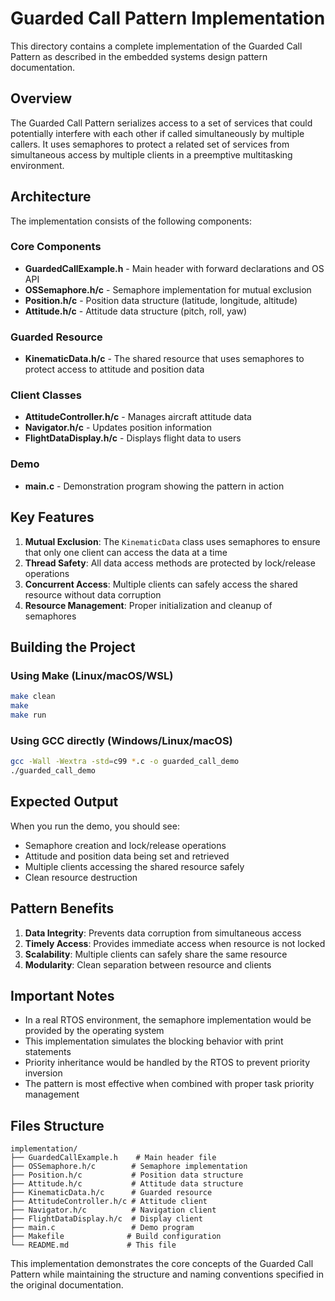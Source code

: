 # Guarded Call Pattern Implementation

This directory contains a complete implementation of the Guarded Call Pattern as described in the embedded systems design pattern documentation.

## Overview

The Guarded Call Pattern serializes access to a set of services that could potentially interfere with each other if called simultaneously by multiple callers. It uses semaphores to protect a related set of services from simultaneous access by multiple clients in a preemptive multitasking environment.

## Architecture

The implementation consists of the following components:

### Core Components
- **GuardedCallExample.h** - Main header with forward declarations and OS API
- **OSSemaphore.h/c** - Semaphore implementation for mutual exclusion
- **Position.h/c** - Position data structure (latitude, longitude, altitude)
- **Attitude.h/c** - Attitude data structure (pitch, roll, yaw)

### Guarded Resource
- **KinematicData.h/c** - The shared resource that uses semaphores to protect access to attitude and position data

### Client Classes
- **AttitudeController.h/c** - Manages aircraft attitude data
- **Navigator.h/c** - Updates position information
- **FlightDataDisplay.h/c** - Displays flight data to users

### Demo
- **main.c** - Demonstration program showing the pattern in action

## Key Features

1. **Mutual Exclusion**: The `KinematicData` class uses semaphores to ensure that only one client can access the data at a time
2. **Thread Safety**: All data access methods are protected by lock/release operations
3. **Concurrent Access**: Multiple clients can safely access the shared resource without data corruption
4. **Resource Management**: Proper initialization and cleanup of semaphores

## Building the Project

### Using Make (Linux/macOS/WSL)
```bash
make clean
make
make run
```

### Using GCC directly (Windows/Linux/macOS)
```bash
gcc -Wall -Wextra -std=c99 *.c -o guarded_call_demo
./guarded_call_demo
```

## Expected Output

When you run the demo, you should see:
- Semaphore creation and lock/release operations
- Attitude and position data being set and retrieved
- Multiple clients accessing the shared resource safely
- Clean resource destruction

## Pattern Benefits

1. **Data Integrity**: Prevents data corruption from simultaneous access
2. **Timely Access**: Provides immediate access when resource is not locked
3. **Scalability**: Multiple clients can safely share the same resource
4. **Modularity**: Clean separation between resource and clients

## Important Notes

- In a real RTOS environment, the semaphore implementation would be provided by the operating system
- This implementation simulates the blocking behavior with print statements
- Priority inheritance would be handled by the RTOS to prevent priority inversion
- The pattern is most effective when combined with proper task priority management

## Files Structure

```
implementation/
├── GuardedCallExample.h    # Main header file
├── OSSemaphore.h/c        # Semaphore implementation
├── Position.h/c           # Position data structure
├── Attitude.h/c           # Attitude data structure
├── KinematicData.h/c      # Guarded resource
├── AttitudeController.h/c # Attitude client
├── Navigator.h/c          # Navigation client
├── FlightDataDisplay.h/c  # Display client
├── main.c                 # Demo program
├── Makefile              # Build configuration
└── README.md             # This file
```

This implementation demonstrates the core concepts of the Guarded Call Pattern while maintaining the structure and naming conventions specified in the original documentation.
